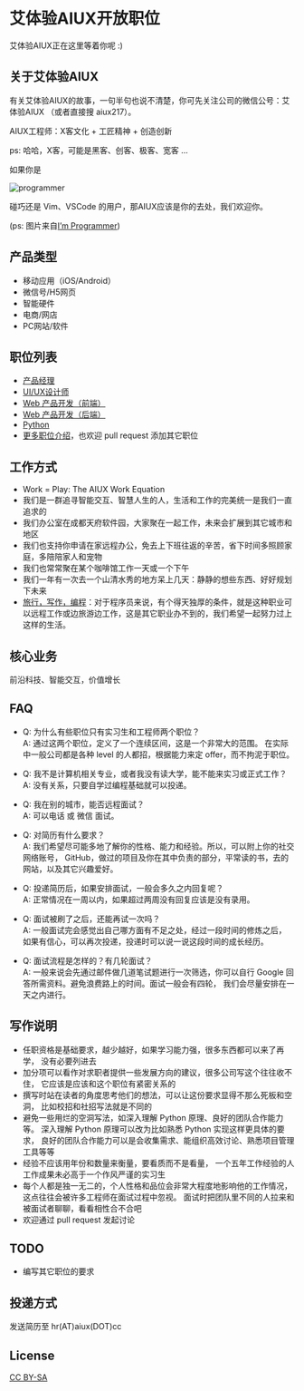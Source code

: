 艾体验AIUX开放职位
============

艾体验AIUX正在这里等着你呢 :)

关于艾体验AIUX
--------
有关艾体验AIUX的故事，一句半句也说不清楚，你可先关注公司的微信公号：艾体验AIUX （或者直接搜 aiux217）。

AIUX工程师：X客文化 + 工匠精神 + 创造创新

ps: 哈哈，X客，可能是黑客、创客、极客、宽客 ...

如果你是  

![programmer](http://wiki.huihoo.com/images/7/79/I-am-programmer.jpg)

碰巧还是 Vim、VSCode 的用户，那AIUX应该是你的去处，我们欢迎你。

(ps: 图片来自[I’m Programmer](http://www.improgrammer.net/))

产品类型
--------
- 移动应用（iOS/Android）
- 微信号/H5网页
- 智能硬件
- 电商/网店
- PC网站/软件

职位列表
--------
- [产品经理]
- [UI/UX设计师]
- [Web 产品开发（前端）]
- [Web 产品开发（后端）]
- [Python]
- [更多职位介绍](https://github.com/aiux/recruit/tree/master/jobs)，也欢迎 pull request 添加其它职位

工作方式
--------
- Work = Play: The AIUX Work Equation
- 我们是一群追寻智能交互、智慧人生的人，生活和工作的完美统一是我们一直追求的
- 我们办公室在成都天府软件园，大家聚在一起工作，未来会扩展到其它城市和地区
- 我们也支持你申请在家远程办公，免去上下班往返的辛苦，省下时间多照顾家庭，多陪陪家人和宠物
- 我们也常常聚在某个咖啡馆工作一天或一个下午
- 我们一年有一次去一个山清水秀的地方呆上几天：静静的想些东西、好好规划下未来
- [旅行，写作，编程](http://www.vaikan.com/traveling-writing-programming/)：对于程序员来说，有个得天独厚的条件，就是这种职业可以远程工作或边旅游边工作，这是其它职业办不到的，我们希望一起努力过上这样的生活。

核心业务
--------
前沿科技、智能交互，价值增长

FAQ
---

- Q: 为什么有些职位只有实习生和工程师两个职位？  
  A: 通过这两个职位，定义了一个连续区间，这是一个非常大的范围。
     在实际中一般公司都是各种 level 的人都招，根据能力来定 offer，而不拘泥于职位。

- Q: 我不是计算机相关专业，或者我没有读大学，能不能来实习或正式工作？  
  A: 没有关系，只要自学过编程基础就可以投递。

- Q: 我在别的城市，能否远程面试？  
  A: 可以电话 或 微信 面试。

- Q: 对简历有什么要求？  
  A: 我们希望尽可能多地了解你的性格、能力和经验。所以，可以附上你的社交网络账号，
     GitHub，做过的项目及你在其中负责的部分，平常读的书，去的网站，以及其它兴趣爱好。

- Q: 投递简历后，如果安排面试，一般会多久之内回复呢？  
  A: 正常情况在一周以内，如果超过两周没有回复应该是没有录用。

- Q: 面试被刷了之后，还能再试一次吗？  
  A: 一般面试完会感觉出自己哪方面有不足之处，经过一段时间的修炼之后，
     如果有信心，可以再次投递，投递时可以说一说这段时间的成长经历。

- Q: 面试流程是怎样的？有几轮面试？  
  A: 一般来说会先通过邮件做几道笔试题进行一次筛选，你可以自行 Google
     回答所需资料。避免浪费路上的时间。面试一般会有四轮，
     我们会尽量安排在一天之内进行。

写作说明
--------

- 任职资格是基础要求，越少越好，如果学习能力强，很多东西都可以来了再学，
  没有必要列进去
- 加分项可以看作对求职者提供一些发展方向的建议，很多公司写这个往往收不住，
  它应该是应该和这个职位有紧密关系的
- 撰写时站在读者的角度思考他们的想法，可以让这份要求显得不那么死板和空洞，
  比如校招和社招写法就是不同的
- 避免一些用烂的空洞写法，如深入理解 Python 原理、良好的团队合作能力等。
  深入理解 Python 原理可以改为比如熟悉 Python 实现这样更具体的要求，
  良好的团队合作能力可以是会收集需求、能组织高效讨论、熟悉项目管理工具等等
- 经验不应该用年份和数量来衡量，要看质而不是看量，
  一个五年工作经验的人工作成果未必高于一个作风严谨的实习生
- 每个人都是独一无二的，个人性格和品位会非常大程度地影响他的工作情况，
  这点往往会被许多工程师在面试过程中忽视。
  面试时把团队里不同的人拉来和被面试者聊聊，看看相性合不合吧
- 欢迎通过 pull request 发起讨论

TODO
----

- 编写其它职位的要求

投递方式
--------

发送简历至 hr(AT)aiux(DOT)cc

License
-------

[CC BY-SA]

[CC BY-SA]: https://creativecommons.org/licenses/by-sa/4.0/
[产品经理]:     jobs/Product-manager.md
[UI/UX设计师]:  jobs/UI-UX-designer.md
[Web 产品开发（前端）]:   jobs/Web-front.md
[Python]:    jobs/Python.md
[Web 产品开发（后端）]: jobs/Web-backend.md
